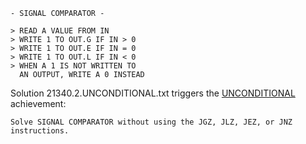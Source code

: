 ```
- SIGNAL COMPARATOR -

> READ A VALUE FROM IN
> WRITE 1 TO OUT.G IF IN > 0
> WRITE 1 TO OUT.E IF IN = 0
> WRITE 1 TO OUT.L IF IN < 0
> WHEN A 1 IS NOT WRITTEN TO
  AN OUTPUT, WRITE A 0 INSTEAD
```
Solution 21340.2.UNCONDITIONAL.txt triggers the
[UNCONDITIONAL](http://steamcommunity.com/stats/370360/achievements/) achievement:
```
Solve SIGNAL COMPARATOR without using the JGZ, JLZ, JEZ, or JNZ instructions.
```
